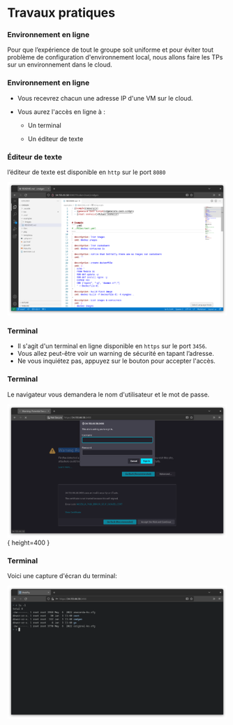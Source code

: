 # Travaux pratiques

### Environnement en ligne
Pour que l’expérience de tout le groupe soit uniforme
et pour éviter tout problème de configuration d'environnement local,
nous allons faire les TPs sur un environnement dans le cloud.

### Environnement en ligne
- Vous recevrez chacun une adresse IP d'une VM sur le cloud.

- Vous aurez l'accès en ligne à :

    - Un terminal 

    - Un éditeur de texte

### Éditeur de texte
l’éditeur de texte est disponible en `http` sur le port `8080`

![](images/general/vs_code_online_screenshot.png)

### Terminal
- Il s'agit d'un terminal en ligne disponible en `https` sur le port `3456`.
- Vous allez peut-être voir un warning de sécurité en tapant l’adresse.
- Ne vous inquiétez pas, appuyez sur le bouton pour accepter l'accès.

### Terminal
Le navigateur vous demandera le nom d'utilisateur et le mot de passe.

![](images/general/terminal_online_login.png){ height=400 }



### Terminal
Voici une capture d'écran du terminal:

![](images/general/terminal_online_screenshot.png)

